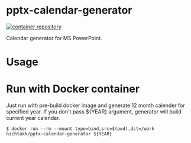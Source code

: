 pptx-calendar-generator
=======================

[![container repository](https://img.shields.io/badge/docker-0.0.1-blue)](https://hub.docker.com/r/hichtakk/pptx-calendar-generator)  

Calendar generator for MS PowerPoint.

# Usage

# Run with Docker container
Just run with pre-build docker image and generate 12 month calender for specified year.
If you don't pass ${YEAR} argument, generator will build current year calendar.

```
$ docker run --rm --mount type=bind,src=$(pwd),dst=/work hichtakk/pptx-calendar-generator ${YEAR}
```
